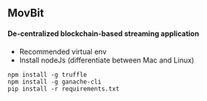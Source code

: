 ## MovBit
#### De-centralized blockchain-based streaming application

- Recommended virtual env
- Install nodeJs (differentiate between Mac and Linux)
```
npm install -g truffle
npm install -g ganache-cli
pip install -r requirements.txt
```
